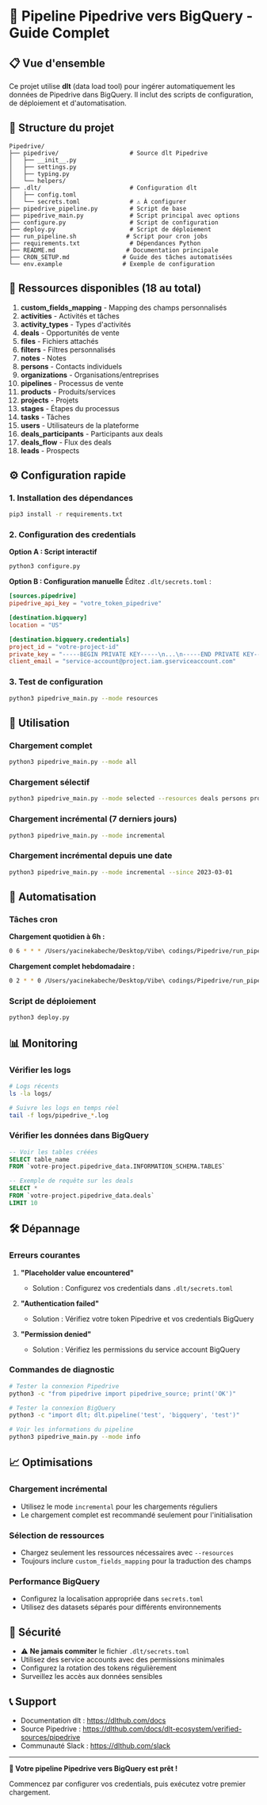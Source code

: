 # 🚀 Pipeline Pipedrive vers BigQuery - Guide Complet

## 📋 Vue d'ensemble

Ce projet utilise **dlt** (data load tool) pour ingérer automatiquement les données de Pipedrive dans BigQuery. Il inclut des scripts de configuration, de déploiement et d'automatisation.

## 📁 Structure du projet

```
Pipedrive/
├── pipedrive/                    # Source dlt Pipedrive
│   ├── __init__.py
│   ├── settings.py
│   ├── typing.py
│   └── helpers/
├── .dlt/                         # Configuration dlt
│   ├── config.toml
│   └── secrets.toml              # ⚠️ À configurer
├── pipedrive_pipeline.py         # Script de base
├── pipedrive_main.py             # Script principal avec options
├── configure.py                  # Script de configuration
├── deploy.py                     # Script de déploiement
├── run_pipeline.sh              # Script pour cron jobs
├── requirements.txt              # Dépendances Python
├── README.md                    # Documentation principale
├── CRON_SETUP.md               # Guide des tâches automatisées
└── env.example                 # Exemple de configuration
```

## 🎯 Ressources disponibles (18 au total)

1. **custom_fields_mapping** - Mapping des champs personnalisés
2. **activities** - Activités et tâches
3. **activity_types** - Types d'activités
4. **deals** - Opportunités de vente
5. **files** - Fichiers attachés
6. **filters** - Filtres personnalisés
7. **notes** - Notes
8. **persons** - Contacts individuels
9. **organizations** - Organisations/entreprises
10. **pipelines** - Processus de vente
11. **products** - Produits/services
12. **projects** - Projets
13. **stages** - Étapes du processus
14. **tasks** - Tâches
15. **users** - Utilisateurs de la plateforme
16. **deals_participants** - Participants aux deals
17. **deals_flow** - Flux des deals
18. **leads** - Prospects

## ⚙️ Configuration rapide

### 1. Installation des dépendances

```bash
pip3 install -r requirements.txt
```

### 2. Configuration des credentials

**Option A : Script interactif**
```bash
python3 configure.py
```

**Option B : Configuration manuelle**
Éditez `.dlt/secrets.toml` :

```toml
[sources.pipedrive]
pipedrive_api_key = "votre_token_pipedrive"

[destination.bigquery]
location = "US"

[destination.bigquery.credentials]
project_id = "votre-project-id"
private_key = "-----BEGIN PRIVATE KEY-----\n...\n-----END PRIVATE KEY-----\n"
client_email = "service-account@project.iam.gserviceaccount.com"
```

### 3. Test de configuration

```bash
python3 pipedrive_main.py --mode resources
```

## 🚀 Utilisation

### Chargement complet
```bash
python3 pipedrive_main.py --mode all
```

### Chargement sélectif
```bash
python3 pipedrive_main.py --mode selected --resources deals persons products
```

### Chargement incrémental (7 derniers jours)
```bash
python3 pipedrive_main.py --mode incremental
```

### Chargement incrémental depuis une date
```bash
python3 pipedrive_main.py --mode incremental --since 2023-03-01
```

## 🔄 Automatisation

### Tâches cron

**Chargement quotidien à 6h :**
```bash
0 6 * * * /Users/yacinekabeche/Desktop/Vibe\ codings/Pipedrive/run_pipeline.sh incremental
```

**Chargement complet hebdomadaire :**
```bash
0 2 * * 0 /Users/yacinekabeche/Desktop/Vibe\ codings/Pipedrive/run_pipeline.sh all
```

### Script de déploiement
```bash
python3 deploy.py
```

## 📊 Monitoring

### Vérifier les logs
```bash
# Logs récents
ls -la logs/

# Suivre les logs en temps réel
tail -f logs/pipedrive_*.log
```

### Vérifier les données dans BigQuery
```sql
-- Voir les tables créées
SELECT table_name 
FROM `votre-project.pipedrive_data.INFORMATION_SCHEMA.TABLES`

-- Exemple de requête sur les deals
SELECT * 
FROM `votre-project.pipedrive_data.deals` 
LIMIT 10
```

## 🛠️ Dépannage

### Erreurs courantes

1. **"Placeholder value encountered"**
   - Solution : Configurez vos credentials dans `.dlt/secrets.toml`

2. **"Authentication failed"**
   - Solution : Vérifiez votre token Pipedrive et vos credentials BigQuery

3. **"Permission denied"**
   - Solution : Vérifiez les permissions du service account BigQuery

### Commandes de diagnostic

```bash
# Tester la connexion Pipedrive
python3 -c "from pipedrive import pipedrive_source; print('OK')"

# Tester la connexion BigQuery
python3 -c "import dlt; dlt.pipeline('test', 'bigquery', 'test')"

# Voir les informations du pipeline
python3 pipedrive_main.py --mode info
```

## 📈 Optimisations

### Chargement incrémental
- Utilisez le mode `incremental` pour les chargements réguliers
- Le chargement complet est recommandé seulement pour l'initialisation

### Sélection de ressources
- Chargez seulement les ressources nécessaires avec `--resources`
- Toujours inclure `custom_fields_mapping` pour la traduction des champs

### Performance BigQuery
- Configurez la localisation appropriée dans `secrets.toml`
- Utilisez des datasets séparés pour différents environnements

## 🔐 Sécurité

- ⚠️ **Ne jamais commiter** le fichier `.dlt/secrets.toml`
- Utilisez des service accounts avec des permissions minimales
- Configurez la rotation des tokens régulièrement
- Surveillez les accès aux données sensibles

## 📞 Support

- Documentation dlt : https://dlthub.com/docs
- Source Pipedrive : https://dlthub.com/docs/dlt-ecosystem/verified-sources/pipedrive
- Communauté Slack : https://dlthub.com/slack

---

**🎉 Votre pipeline Pipedrive vers BigQuery est prêt !**

Commencez par configurer vos credentials, puis exécutez votre premier chargement.

